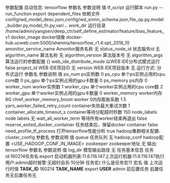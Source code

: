参数配置
启动信息: tensorflow
参数名	参数说明	值
tf_script	运行脚本	run.py --run_function export
dependent_files	依赖文件	config/wd_model_desc.json,config/wd_smnn_schema.json,file_op.py,model_builder.py,model_fn.py,vari...
work_dir	运行目录	/home/admin/yangsen/deep_ctr/self_define_estimator/feature/bias_feature_v1
docker_image	docker镜像	docker-hub.ucweb.com:5000/shenma/tensorflow_r1.4:opt_2018_10
amonitor_service_name	Amonitor服务名称	无
status_node_id	状态服务id	无
algorithm_name	算法名称	无
algorithm_version	算法版本号	无
algorithm_args	算法运行的参数配置	{}
web_ide_distribute_mode	以WEB IDE分布式模式运行	false
project_id	WEB IDE项目ID	无
version	WEB IDE项目版本	无
运行方式: 分布式运行
参数名	参数说明	值
ps_num	ps实例数	0
ps_cpu	单个ps实例占用的cpu core数	0
ps_gpu	单个ps实例占用的gpu卡数量	0
ps_memory	ps内存	0
worker_num	worker实例数	1
worker_cpu	单个worker实例占用的cpu core数	2
worker_gpu	单个worker实例占用的gpu卡数量	0
worker_memory	worker内存	8G
chief_worker_memory_boost	worker 0内存膨胀系数	1.5
yarn_worker_failed_retry_count	container失败最大重试次数	1
container_allocate_timeout_s	container等待分配超时秒数	150
node_labels	node labels	无
wait_all_worker_term	等待所有worker结束再退出	false
reserve_exited_docker_container	任务结束后，保留docker container	false
need_profile_tf_process	打开tensorflow性能分析	true
hadoop集群相关配置: cluster_config
参数名	参数说明	值
queue	任务队列	无
hadoop_conf	hadoop配置	<USE_HADOOP_CONF_IN_IMAGE>
zookeeper	zookeeper地址	无
输出: tensorflow
参数名	参数说明	值
log_dir	模型输出路径	无
任务基本信息
任务id:160214任务名:export 启动机器列表:11.6.116.147上次运行机器:11.6.116.147执行用户:admin超时报警:无超时自杀:10分钟
任务宏( 什么是任务宏?)
宏名	值	上次运行时值
__TASK_ID__		160214
__TASK_NAME__		export
__USER__		admin
前后置任务
前置任务无后置任务无